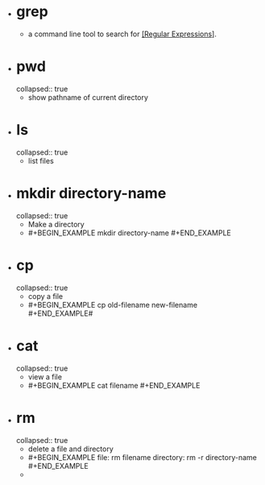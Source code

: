 - # grep
	- a command line tool to search for [[Regular Expressions]](https://www.vogella.com/tutorials/JavaRegularExpressions/article.html).
- # pwd
  collapsed:: true
	- show pathname of current directory
- # ls
  collapsed:: true
	- list files
- # mkdir directory-name
  collapsed:: true
	- Make a directory
	- #+BEGIN_EXAMPLE
	  mkdir directory-name
	  #+END_EXAMPLE
- # cp
  collapsed:: true
	- copy a file
	- #+BEGIN_EXAMPLE
	  cp old-filename new-filename
	  #+END_EXAMPLE#
- # cat
  collapsed:: true
	- view a file
	- #+BEGIN_EXAMPLE
	  cat filename
	  #+END_EXAMPLE
- # rm
  collapsed:: true
	- delete a file and directory
	- #+BEGIN_EXAMPLE
	  file: rm filename
	  directory: rm -r directory-name
	  #+END_EXAMPLE
	-